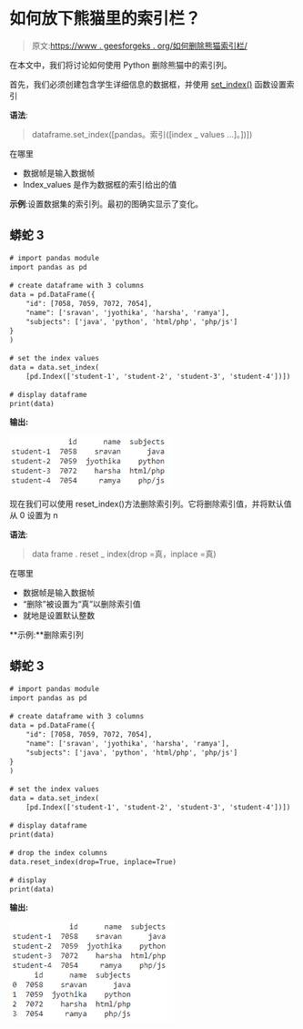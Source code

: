 # 如何放下熊猫里的索引栏？

> 原文:[https://www . geesforgeks . org/如何删除熊猫索引栏/](https://www.geeksforgeeks.org/how-to-drop-the-index-column-in-pandas/)

在本文中，我们将讨论如何使用 Python 删除熊猫中的索引列。

首先，我们必须创建包含学生详细信息的数据框，并使用 [set_index()](https://www.geeksforgeeks.org/python-pandas-dataframe-set_index/) 函数设置索引

**语法**:

> dataframe.set_index([pandas。索引([index _ values ...]。])])

在哪里

*   数据帧是输入数据帧
*   Index_values 是作为数据框的索引给出的值

**示例**:设置数据集的索引列。最初的图确实显示了变化。

## 蟒蛇 3

```
# import pandas module
import pandas as pd

# create dataframe with 3 columns
data = pd.DataFrame({
    "id": [7058, 7059, 7072, 7054],
    "name": ['sravan', 'jyothika', 'harsha', 'ramya'],
    "subjects": ['java', 'python', 'html/php', 'php/js']
}
)

# set the index values
data = data.set_index(
    [pd.Index(['student-1', 'student-2', 'student-3', 'student-4'])])

# display dataframe
print(data)
```

**输出:**

![](img/5e594aa0b8732faa8c148e3cf52cbe5a.png)

现在我们可以使用 reset_index()方法删除索引列。它将删除索引值，并将默认值从 0 设置为 n

**语法**:

> data frame . reset _ index(drop =真，inplace =真)

在哪里

*   数据帧是输入数据帧
*   “删除”被设置为“真”以删除索引值
*   就地是设置默认整数

**示例:**删除索引列

## 蟒蛇 3

```
# import pandas module
import pandas as pd

# create dataframe with 3 columns
data = pd.DataFrame({
    "id": [7058, 7059, 7072, 7054],
    "name": ['sravan', 'jyothika', 'harsha', 'ramya'],
    "subjects": ['java', 'python', 'html/php', 'php/js']
}
)

# set the index values
data = data.set_index(
    [pd.Index(['student-1', 'student-2', 'student-3', 'student-4'])])

# display dataframe
print(data)

# drop the index columns
data.reset_index(drop=True, inplace=True)

# display
print(data)
```

**输出:**

![](img/a313d0b13b652f906998fca4313519d1.png)